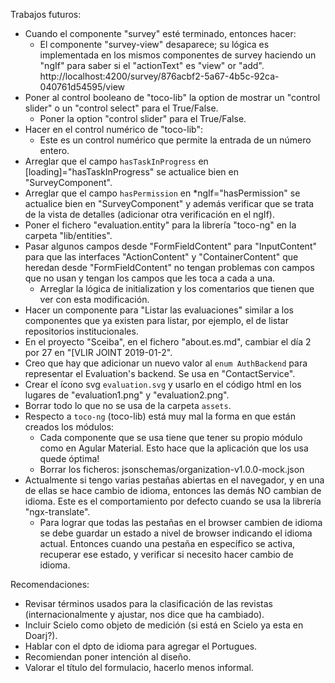 
Trabajos futuros: 
 - Cuando el componente "survey" esté terminado, entonces hacer: 
    * El componente "survey-view" desaparece; su lógica es implementada en los mismos componentes de survey haciendo un "ngIf" para saber si el "actionText" es "view" or "add". 
http://localhost:4200/survey/876acbf2-5a67-4b5c-92ca-040761d54595/view
 - Poner al control booleano de "toco-lib" la option de mostrar un "control slider" o un "control select" para el True/False. 
    * Poner la option "control slider" para el True/False. 
 - Hacer en el control numérico de "toco-lib": 
    * Este es un control numérico que permite la entrada de un número entero. 
 - Arreglar que el campo `hasTaskInProgress` en [loading]="hasTaskInProgress" se actualice bien en "SurveyComponent". 
 - Arreglar que el campo `hasPermission` en *ngIf="hasPermission" se actualice bien en "SurveyComponent" y además verificar que se trata de la vista de detalles (adicionar otra verificación en el ngIf). 
 - Poner el fichero "evaluation.entity" para la librería "toco-ng" en la carpeta "lib/entities". 
 - Pasar algunos campos desde "FormFieldContent" para "InputContent" para que las interfaces "ActionContent" y "ContainerContent" que heredan desde "FormFieldContent" no tengan problemas con campos que no usan y tengan los campos que les toca a cada a una. 
    * Arreglar la lógica de initialization y los comentarios que tienen que ver con esta modificación. 
 - Hacer un componente para "Listar las evaluaciones" similar a los componentes que ya existen para listar, por ejemplo, el de listar repositorios institucionales. 
 - En el proyecto "Sceiba", en el fichero "about.es.md", cambiar el día 2 por 27 en "[VLIR JOINT 2019-01-2". 
 - Creo que hay que adicionar un nuevo valor al `enum AuthBackend` para representar el Evaluation's backend. Se usa en "ContactService". 
 - Crear el ícono svg `evaluation.svg` y usarlo en el código html en los lugares de "evaluation1.png" y "evaluation2.png". 
 - Borrar todo lo que no se usa de la carpeta `assets`. 
 - Respecto a `toco-ng` (toco-lib) está muy mal la forma en que están creados los módulos: 
    * Cada componente que se usa tiene que tener su propio módulo como en Agular Material. Esto hace que la aplicación que los usa quede óptima! 
    * Borrar los ficheros: 
jsonschemas/organization-v1.0.0-mock.json
 - Actualmente si tengo varias pestañas abiertas en el navegador, y en una de ellas se hace cambio de idioma, entonces las demás NO cambian de idioma. Este es el comportamiento por defecto cuando se usa la librería "ngx-translate". 
    * Para lograr que todas las pestañas en el browser cambien de idioma se debe guardar un estado a nivel de browser indicando el idioma actual. Entonces cuando una pestaña en específico se activa, recuperar ese estado, y verificar si necesito hacer cambio de idioma. 


Recomendaciones: 
- Revisar términos usados para la clasificación de las revistas (internacionalmente y ajustar, nos dice que ha cambiado). 
- Incluir Scielo como objeto de medición (si está en Scielo ya esta en Doarj?). 
- Hablar con el dpto de idioma para agregar el Portugues. 
- Recomiendan poner intención al diseño. 
- Valorar el título del formulacio, hacerlo menos informal. 
